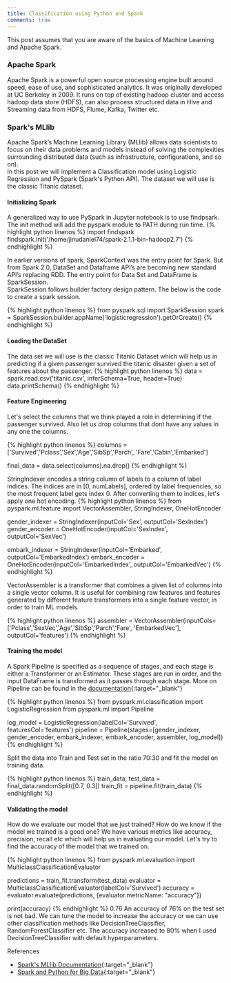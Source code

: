 ```yaml
---
title: Classification using Python and Spark
comments: true
---
```


This post assumes that you are aware of the basics of Machine Learning and Apache Spark.

### Apache Spark
Apache Spark is a powerful open source processing engine built around speed, ease of use, and sophisticated analytics. It was originally developed at UC Berkeley in 2009. It runs on top of existing hadoop cluster and access hadoop data store (HDFS), can also process structured data in Hive and Streaming data from HDFS, Flume, Kafka, Twitter etc.

### Spark's MLlib
Apache Spark’s Machine Learning Library (MLlib) allows data scientists to focus on their data problems and models instead of solving the complexities surrounding distributed data (such as infrastructure, configurations, and so on).  
In this post we will implement a Classification model using Logistic Regression and PySpark (Spark's Python API). The dataset we will use is the classic Titanic dataset.

#### Initializing Spark
A generalized way to use PySpark in Jupyter notebook is to use findpsark. The init method will add the pyspark module to PATH during run time.
{% highlight python linenos %}
import findspark
findspark.init('/home/jinudaniel74/spark-2.1.1-bin-hadoop2.7')
{% endhighlight %}

In earlier versions of spark, SparkContext was the entry point for Spark. But from Spark 2.0, DataSet and Dataframe API’s are becoming new standard API’s replacing RDD. The entry point for Data Set and DataFrame is SparkSession.  
SparkSession follows builder factory design pattern. The below is the code to create a spark session.

{% highlight python linenos %}
from pyspark.sql import SparkSession
spark = SparkSession.builder.appName('logisticregression').getOrCreate()
{% endhighlight %}

#### Loading the DataSet
The data set we will use is the classic Titanic Dataset which will help us in predicting if a given passenger survived the titanic disaster given a set of features about the passenger.
{% highlight python linenos %}
data = spark.read.csv('titanic.csv', inferSchema=True, header=True)
data.printSchema()
{% endhighlight %}

#### Feature Engineering
Let's select the columns that we think played a role in determining if the passenger survived. Also let us drop columns that dont have any values in any one the columns.

{% highlight python linenos %}
columns = ['Survived','Pclass','Sex','Age','SibSp','Parch',
 'Fare','Cabin','Embarked']

final_data = data.select(columns).na.drop()
{% endhighlight %}

StringIndexer encodes a string column of labels to a column of label indices. The indices are in [0, numLabels], ordered by label frequencies, so the most frequent label gets index 0. After converting them to indices, let's apply one hot encoding.
{% highlight python linenos %}
from pyspark.ml.feature import VectorAssembler, StringIndexer, OneHotEncoder

gender_indexer = StringIndexer(inputCol='Sex', outputCol='SexIndex')
gender_encoder = OneHotEncoder(inputCol='SexIndex', outputCol='SexVec')

embark_indexer = StringIndexer(inputCol='Embarked', outputCol='EmbarkedIndex')
embark_encoder = OneHotEncoder(inputCol='EmbarkedIndex', outputCol='EmbarkedVec')
{% endhighlight %}

VectorAssembler is a transformer that combines a given list of columns into a single vector column. It is useful for combining raw features and features generated by different feature transformers into a single feature vector, in order to train ML models.

{% highlight python linenos %}
assembler = VectorAssembler(inputCols=['Pclass','SexVec','Age','SibSp','Parch','Fare', 'EmbarkedVec'], 
							outputCol='features')
{% endhighlight %}

#### Training the model
A Spark Pipeline is specified as a sequence of stages, and each stage is either a Transformer or an Estimator. These stages are run in order, and the input DataFrame is transformed as it passes through each stage. More on Pipeline can be found in the [documentation](https://spark.apache.org/docs/2.2.0/ml-pipeline.html){:target="_blank"}

{% highlight python linenos %}
from pyspark.ml.classification import LogisticRegression
from pyspark.ml import Pipeline

log_model = LogisticRegression(labelCol='Survived', featuresCol='features')
pipeline = Pipeline(stages=[gender_indexer, gender_encoder, embark_indexer, embark_encoder, assembler, log_model])
{% endhighlight %}

Split the data into Train and Test set in the ratio 70:30 and fit the model on training data.

{% highlight python linenos %}
train_data, test_data = final_data.randomSplit([0.7, 0.3])
train_fit = pipeline.fit(train_data)
{% endhighlight %}

#### Validating the model
How do we evaluate our model that we just trained? How do we know if the model we trained is a good one? We have various metrics like accuracy, precision, recall etc which will help us in evaluating our model. Let's try to find the accuracy of the model that we trained on.

{% highlight python linenos %}
from pyspark.ml.evaluation import MulticlassClassificationEvaluator

predictions = train_fit.transform(test_data)
evaluator = MulticlassClassificationEvaluator(labelCol='Survived')
accuracy = evaluator.evaluate(predictions, {evaluator.metricName: "accuracy"})

print(accuracy)
{% endhighlight %}
0.76
An accuracy of 76% on the test set is not bad. We can tune the model to increase the accuracy or we can use other classification methods like DecisionTreeClassifier, RandomForestClassifier etc. 
The accuracy increased to 80% when I used DecisionTreeClassifier with default hyperparameters.

References
* [Spark's MLlib Documentation](http://spark.apache.org/docs/latest/ml-guide.html){:target="_blank"}
* [Spark and Python for Big Data](https://www.udemy.com/spark-and-python-for-big-data-with-pyspark/){:target="_blank"}
